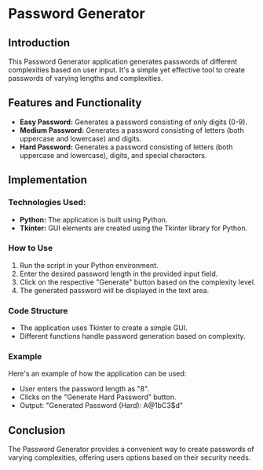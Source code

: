 # Password Generator

## Introduction
This Password Generator application generates passwords of different complexities based on user input. It's a simple yet effective tool to create passwords of varying lengths and complexities.

## Features and Functionality
- **Easy Password:** Generates a password consisting of only digits (0-9).
- **Medium Password:** Generates a password consisting of letters (both uppercase and lowercase) and digits.
- **Hard Password:** Generates a password consisting of letters (both uppercase and lowercase), digits, and special characters.

## Implementation
### Technologies Used:
- **Python:** The application is built using Python.
- **Tkinter:** GUI elements are created using the Tkinter library for Python.

### How to Use
1. Run the script in your Python environment.
2. Enter the desired password length in the provided input field.
3. Click on the respective "Generate" button based on the complexity level.
4. The generated password will be displayed in the text area.

### Code Structure
- The application uses Tkinter to create a simple GUI.
- Different functions handle password generation based on complexity.

### Example
Here's an example of how the application can be used:
- User enters the password length as "8".
- Clicks on the "Generate Hard Password" button.
- Output: "Generated Password (Hard): A@1bC3$d"

## Conclusion
The Password Generator provides a convenient way to create passwords of varying complexities, offering users options based on their security needs.
